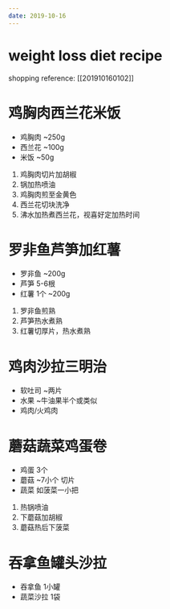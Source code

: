 ```yaml
---
date: 2019-10-16
---
```

# weight loss diet recipe

shopping reference: [[201910160102]]

# 鸡胸肉西兰花米饭

* 鸡胸肉	~250g
* 西兰花	~100g
* 米饭	~50g

1. 鸡胸肉切片加胡椒
2. 锅加热喷油
3. 鸡胸肉煎至金黄色
4. 西兰花切块洗净
5. 沸水加热煮西兰花，视喜好定加热时间

# 罗非鱼芦笋加红薯

* 罗非鱼	~200g
* 芦笋	5-6根
* 红薯	1个 ~200g

1. 罗非鱼煎熟
2. 芦笋热水煮熟
3. 红薯切厚片，热水煮熟

# 鸡肉沙拉三明治

* 软吐司 ~两片
* 水果	~牛油果半个或类似
* 鸡肉/火鸡肉

# 蘑菇蔬菜鸡蛋卷

* 鸡蛋	3个
* 蘑菇	~7小个 切片
* 蔬菜	如菠菜一小把

1. 热锅喷油
2. 下蘑菇加胡椒
3. 蘑菇热后下菠菜

# 吞拿鱼罐头沙拉

* 吞拿鱼		1小罐
* 蔬菜沙拉	1袋

